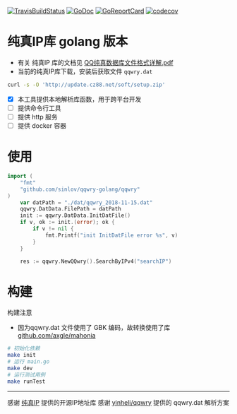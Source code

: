 [![TravisBuildStatus](https://api.travis-ci.org/sinlov/qqwry-golang.svg?branch=master)](https://travis-ci.org/sinlov/qqwry-golang)
[![GoDoc](https://godoc.org/github.com/sinlov/qqwry-golang?status.png)](https://godoc.org/github.com/sinlov/qqwry-golang/qqwry)
[![GoReportCard](https://goreportcard.com/badge/github.com/sinlov/qqwry-golang)](https://goreportcard.com/report/github.com/sinlov/qqwry-golang)
[![codecov](https://codecov.io/gh/sinlov/qqwry-golang/branch/master/graph/badge.svg)](https://codecov.io/gh/sinlov/qqwry-golang)

# 纯真IP库 golang 版本

- 有关 纯真IP 库的文档见 [QQ纯真数据库文件格式详解.pdf](doc/QQ纯真数据库文件格式详解.pdf)
- 当前的纯真IP库下载，安装后获取文件 `qqwry.dat`

```sh
curl -s -O 'http://update.cz88.net/soft/setup.zip'
```

- [x] 本工具提供本地解析库函数，用于跨平台开发
- [ ] 提供命令行工具
- [ ] 提供 http 服务
- [ ] 提供 docker 容器

# 使用

```go
import (
	"fmt"
	"github.com/sinlov/qqwry-golang/qqwry"
)
	var datPath = "./dat/qqwry_2018-11-15.dat"
	qqwry.DatData.FilePath = datPath
	init := qqwry.DatData.InitDatFile()
	if v, ok := init.(error); ok {
		if v != nil {
			fmt.Printf("init InitDatFile error %s", v)
		}
	}

	res := qqwry.NewQQwry().SearchByIPv4("searchIP")
```

# 构建

构建注意
- 因为qqwry.dat 文件使用了 GBK 编码，故转换使用了库 [github.com/axgle/mahonia](https://github.com/axgle/mahonia)

```bash
# 初始化依赖
make init
# 运行 main.go
make dev
# 运行测试用例
make runTest
```

------------

感谢 [纯真IP](http://www.cz88.net/) 提供的开源IP地址库
感谢 [yinheli/qqwry](https://github.com/yinheli/qqwry) 提供的 qqwry.dat 解析方案